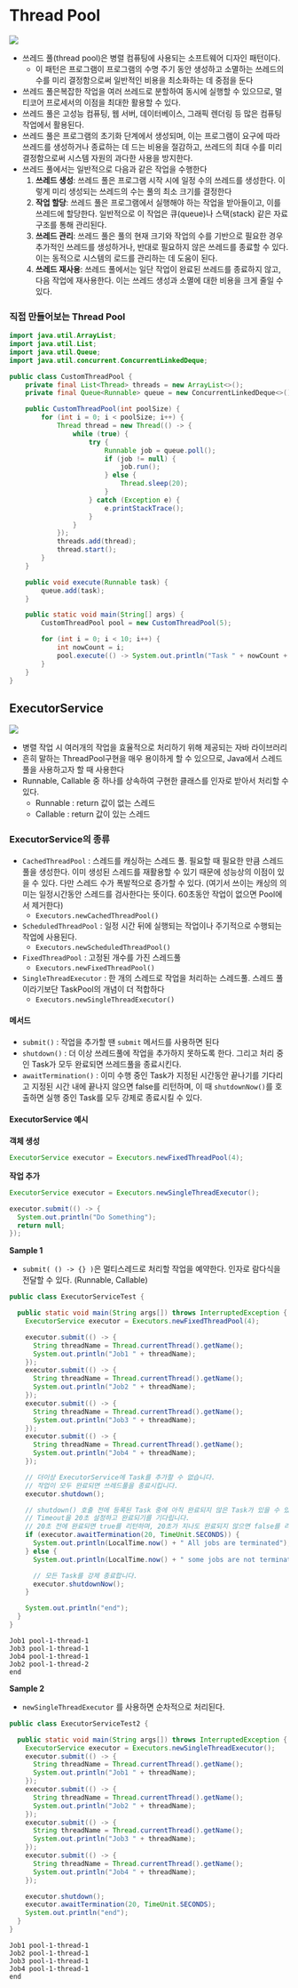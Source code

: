 # Thread Pool

![](https://hackmd.io/_uploads/HJa51FYu3.png)

- 쓰레드 풀(thread pool)은 병렬 컴퓨팅에 사용되는 소프트웨어 디자인 패턴이다.
  - 이 패턴은 프로그램이 프로그램의 수명 주기 동안 생성하고 소멸하는 쓰레드의 수를 미리 결정함으로써 일반적인 비용을 최소화하는 데 중점을 둔다 
- 쓰레드 풀은복잡한 작업을 여러 쓰레드로 분할하여 동시에 실행할 수 있으므로, 멀티코어 프로세서의 이점을 최대한 활용할 수 있다.
- 쓰레드 풀은 고성능 컴퓨팅, 웹 서버, 데이터베이스, 그래픽 렌더링 등 많은 컴퓨팅 작업에서 활용된다.
- 쓰레드 풀은 프로그램의 초기화 단계에서 생성되며, 이는 프로그램이 요구에 따라 쓰레드를 생성하거나 종료하는 데 드는 비용을 절감하고, 쓰레드의 최대 수를 미리 결정함으로써 시스템 자원의 과다한 사용을 방지한다.
- 쓰레드 풀에서는 일반적으로 다음과 같은 작업을 수행한다
  1. **쓰레드 생성**: 쓰레드 풀은 프로그램 시작 시에 일정 수의 쓰레드를 생성한다. 이렇게 미리 생성되는 쓰레드의 수는 풀의 최소 크기를 결정한다
  2. **작업 할당**: 쓰레드 풀은 프로그램에서 실행해야 하는 작업을 받아들이고, 이를 쓰레드에 할당한다. 일반적으로 이 작업은 큐(queue)나 스택(stack) 같은 자료구조를 통해 관리된다.
  3. **쓰레드 관리**: 쓰레드 풀은 풀의 현재 크기와 작업의 수를 기반으로 필요한 경우 추가적인 쓰레드를 생성하거나, 반대로 필요하지 않은 쓰레드를 종료할 수 있다. 이는 동적으로 시스템의 로드를 관리하는 데 도움이 된다.
  4. **쓰레드 재사용**: 쓰레드 풀에서는 일단 작업이 완료된 쓰레드를 종료하지 않고, 다음 작업에 재사용한다. 이는 쓰레드 생성과 소멸에 대한 비용을 크게 줄일 수 있다.


### 직접 만들어보는 Thread Pool

```java
import java.util.ArrayList;
import java.util.List;
import java.util.Queue;
import java.util.concurrent.ConcurrentLinkedDeque;

public class CustomThreadPool {
    private final List<Thread> threads = new ArrayList<>();
    private final Queue<Runnable> queue = new ConcurrentLinkedDeque<>();

    public CustomThreadPool(int poolSize) {
        for (int i = 0; i < poolSize; i++) {
            Thread thread = new Thread(() -> {
                while (true) {
                    try {
                        Runnable job = queue.poll();
                        if (job != null) {
                            job.run();
                        } else {
                            Thread.sleep(20);
                        }
                    } catch (Exception e) {
                        e.printStackTrace();
                    }
                }
            });
            threads.add(thread);
            thread.start();
        }
    }

    public void execute(Runnable task) {
        queue.add(task);
    }

    public static void main(String[] args) {
        CustomThreadPool pool = new CustomThreadPool(5);

        for (int i = 0; i < 10; i++) {
            int nowCount = i;
            pool.execute(() -> System.out.println("Task " + nowCount + " is running."));
        }
    }
}

```

## ExecutorService

![](https://blog.kakaocdn.net/dn/bcGfch/btrGEhU3Y4W/owqnKjYucjVNZDu4TwEdZ0/img.gif)

- 병렬 작업 시 여러개의 작업을 효율적으로 처리하기 위해 제공되는 자바 라이브러리
- 흔히 말하는 ThreadPool구현을 매우 용이하게 할 수 있으므로, Java에서 스레드 풀을 사용하고자 할 때 사용한다
- Runnable, Callable 중 하나를 상속하여 구현한 클래스를 인자로 받아서 처리할 수 있다.
  - Runnable : return 값이 없는 스레드
  - Callable : return 값이 있는 스레드

### ExecutorService의 종류

- `CachedThreadPool` : 스레드를 캐싱하는 스레드 풀. 필요할 때 필요한 만큼 스레드 풀을 생성한다. 이미 생성된 스레드를 재활용할 수 있기 때문에 성능상의 이점이 있을 수 있다. 다만 스레드 수가 폭발적으로 증가할 수 있다. (여기서 쓰이는 캐싱의 의미는 일정시간동안 스레드를 검사한다는 뜻이다. 60초동안 작업이 없으면 Pool에서 제거한다)
  - `Executors.newCachedThreadPool()`
- `ScheduledThreadPool` : 일정 시간 뒤에 실행되는 작업이나 주기적으로 수행되는 작업에 사용된다.
  - `Executors.newScheduledThreadPool()`
- `FixedThreadPool` : 고정된 개수를 가진 스레드풀
  - `Executors.newFixedThreadPool()`
- `SingleThreadExecutor` : 한 개의 스레드로 작업을 처리하는 스레드풀. 스레드 풀이라기보단 TaskPool의 개념이 더 적합하다
  - `Executors.newSingleThreadExecutor()`

#### 메서드

- `submit()` : 작업을 추가할 땐 `submit` 메서드를 사용하면 된다
- `shutdown()` : 더 이상 쓰레드풀에 작업을 추가하지 못하도록 한다. 그리고 처리 중인 Task가 모두 완료되면 쓰레드풀을 종료시킨다.
- `awaitTermination()` : 이미 수행 중인 Task가 지정된 시간동안 끝나기를 기다리고 지정된 시간 내에 끝나지 않으면 false를 리턴하며, 이 때 `shutdownNow()`를 호출하면 실행 중인 Task를 모두 강제로 종료시킬 수 있다.

#### ExecutorService 예시

**객체 생성**

```java
ExecutorService executor = Executors.newFixedThreadPool(4);
```

**작업 추가**

```java
ExecutorService executor = Executors.newSingleThreadExecutor();

executor.submit(() -> {
  System.out.println("Do Something");
  return null;
});
```



**Sample 1**

- `submit( () -> {} )`은 멀티스레드로 처리할 작업을 예약한다. 인자로 람다식을 전달할 수 있다. (Runnable, Callable)

```java
public class ExecutorServiceTest {

  public static void main(String args[]) throws InterruptedException {
    ExecutorService executor = Executors.newFixedThreadPool(4);

    executor.submit(() -> {
      String threadName = Thread.currentThread().getName();
      System.out.println("Job1 " + threadName);
    });
    executor.submit(() -> {
      String threadName = Thread.currentThread().getName();
      System.out.println("Job2 " + threadName);
    });
    executor.submit(() -> {
      String threadName = Thread.currentThread().getName();
      System.out.println("Job3 " + threadName);
    });
    executor.submit(() -> {
      String threadName = Thread.currentThread().getName();
      System.out.println("Job4 " + threadName);
    });

    // 더이상 ExecutorService에 Task를 추가할 수 없습니다.
    // 작업이 모두 완료되면 쓰레드풀을 종료시킵니다.
    executor.shutdown();

    // shutdown() 호출 전에 등록된 Task 중에 아직 완료되지 않은 Task가 있을 수 있습니다.
    // Timeout을 20초 설정하고 완료되기를 기다립니다.
    // 20초 전에 완료되면 true를 리턴하며, 20초가 지나도 완료되지 않으면 false를 리턴합니다.
    if (executor.awaitTermination(20, TimeUnit.SECONDS)) {
      System.out.println(LocalTime.now() + " All jobs are terminated");
    } else {
      System.out.println(LocalTime.now() + " some jobs are not terminated");

      // 모든 Task를 강제 종료합니다.
      executor.shutdownNow();
    }

    System.out.println("end");
  }
}
```

```log
Job1 pool-1-thread-1
Job3 pool-1-thread-1
Job4 pool-1-thread-1
Job2 pool-1-thread-2
end
```



**Sample 2**

- `newSingleThreadExecutor` 를 사용하면 순차적으로 처리된다.

```java
public class ExecutorServiceTest2 {

  public static void main(String args[]) throws InterruptedException {
    ExecutorService executor = Executors.newSingleThreadExecutor();
    executor.submit(() -> {
      String threadName = Thread.currentThread().getName();
      System.out.println("Job1 " + threadName);
    });
    executor.submit(() -> {
      String threadName = Thread.currentThread().getName();
      System.out.println("Job2 " + threadName);
    });
    executor.submit(() -> {
      String threadName = Thread.currentThread().getName();
      System.out.println("Job3 " + threadName);
    });
    executor.submit(() -> {
      String threadName = Thread.currentThread().getName();
      System.out.println("Job4 " + threadName);
    });

    executor.shutdown();
    executor.awaitTermination(20, TimeUnit.SECONDS);
    System.out.println("end");
  }
}
```

```log
Job1 pool-1-thread-1
Job2 pool-1-thread-1
Job3 pool-1-thread-1
Job4 pool-1-thread-1
end
```